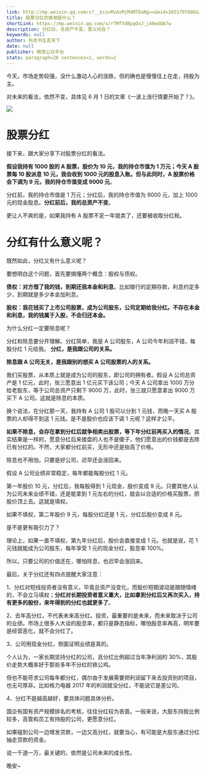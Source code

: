 ```yaml
---
link: http://mp.weixin.qq.com/s?__biz=MzAxMjM4MTEwNg==&mid=2651707886&idx=1&sn=cf4b51cc3369308f3e8b7794f9cca3cc&chksm=804bc733b73c4e2562ee24b75d53a40ca3eb9d222eda9a66a17d3ce183f7506258c90e0d54c1#rd
title: 股票分红的真相是什么？
shortLink: https://mp.weixin.qq.com/s/rTMfYdBpqOvJ_j40wUQA7w
description: 分红后，总资产不变，意义何在？
keywords: null
author: 布衣书生走天下
date: null
publisher: 微信公众平台
stats: paragraph=26 sentences=1, words=2
---
```


今天，市场走势较强，没什么激动人心的涨跌，但的确也是慢慢往上在走，持股为主。

对未来的看法，依然不变，具体见 6 月 1 日的文章《一波上涨行情要开始了？》。

![](https://mmbiz.qpic.cn/mmbiz_png/52ldaLQ7yeRr5doBYOTd7MowkpZiax37sCdycky6KC4TpXINlC0WkpTInIYLpRoscEAkBIdL4XpcKgWkhWh2Bug/640?wx_fmt=png&wxfrom=5&wx_lazy=1&wx_co=1)

# 股票分红

接下来，跟大家分享下对股票分红的看法。

**假设我持有 1000 股的 A 股票，股价为 10 元，我的持仓市值为 1 万元；今天 A 股票每 10 股派息 10 元，我会收到 1000 元的股息入账。但与此同时，A 股票价格会下调为 9 元，我的持仓市值变成 9000 元**。

分红前，我的持仓市值是 1 万元；分红后，我的持仓市值为 9000 元，加上 1000 元的现金股息。**分红前后，我的总资产不变**。

更让人不爽的是，如果我持有 A 股票不足一年就卖了，还要被收取分红税。

# 分红有什么意义呢？

既然如此，分红又有什么意义呢？

要想明白这个问题，首先要搞懂两个概念：股权与债权。

**债权：对方借了我的钱，到期还我本金和利息**。比如银行的定期存款，利息约定多少，到期就是多少本金加利息。

**股权：我花钱买了上市公司股票，成为公司股东，公司定期给我分红。不存在本金和利息，我的钱属于入股，不会归还本金。**

为什么分红一定要除息呢？

分红和除息要分开理解。分红简单，我是 A 公司股东，A 公司今年利润不错，每股分红 1 元给我。 **分红，是我跟公司的关系。**

**除息跟 A 公司无关，是我跟别的想买 A 公司股票的人的关系。**

我们买股票，从本质上就是成为公司的股东，即公司的拥有者。假设 A 公司总资产是 1 亿元，此时，张三愿意出 1 亿元买下该公司；今天 A 公司拿出 1000 万分给老股东，等于公司总资产只剩下 9000 万，此时，张三就只愿意拿出 9000 万买下 A 公司。这就是除息的本质。

换个说法，在分红那一天，我持有 A 公司 1 股可以分到 1 元钱，而晚一天买 A 股票的人却得不到这 1 元钱。是不是股价也应该下调 1 元呢？这样才公平。

**如果不除息，会存在拿到分红后就争相卖出股票，等下年分红前再买入的情况**。其实结果是一样的，愿意分红后来接盘的人也不是傻子，他们愿意出的价钱都是去除已有分红的。不然，大家都分红前买，无形中还是抬高了价格。

除息也不用怕，只要是好公司，迟早还会涨回来。

假设 A 公司业绩非常稳定，每年都能每股分红 1 元。

第一年股价 10 元，分红后，我每股得到 1 元现金，股价变成 9 元。只要其他人认为公司未来业绩不错，还是能拿到 1 元左右的分红，就会以合适的价格买股票，把股价顶上去。这就是填权。

如果不填权，第二年股价 9 元，每股分红还是 1 元，分红后股价变成 8 元。

是不是更有吸引力了？

理论上，如果一直不填权，第九年分红后，股价会直接变成 1 元。也就是说，花 1 元钱就能成为公司股东，每年享受 1 元的现金分红，股息率 100%。

所以，只要公司的价值还在，哪怕除息，也迟早会涨回来。

最后，关于分红还有四点提醒大家注意：

1、分红对短线投资者没有意义，毕竟总资产没变化，而股价短期波动是跟随情绪的，不会立马填权；**分红对长期投资者意义重大，比如拿到分红后又再次买入，持有更多的股份，来年得到的分红也就更多了**。

2、去年高分红，不代表未来高分红。投资，最重要的是未来，而未来取决于公司的业绩。市场上很多人大谈的股息率，都只是静态指标，哪怕股息率再高，明年要是经营恶化，就不会分红了。

3、公司用现金分红，侧面证明业绩是真的。

个人认为，一家长期坚持分红的公司，且分红比例超过当年净利润的 30%，其股价走势大概率好于那些多年不分红的铁公鸡。

但也不能苛求公司每年都分红，偶尔由于发展需要把利润留下来去投资别的项目，也无可厚非。比如格力电器 2017 年的利润就没分红，不能说它是差公司。

4、分红不是越高越好，要具体问题具体分析。

国企有国有资产规模排名的考核，往往分红较为吝啬。一般来说，大股东持股比例较多，高管和员工有持股的公司，更愿意分红。

如果碰到公司一边增发贷款，一边又高分红，就要当心，有可能是大股东通过分红抽走贷款的资金。

说一千道一万，最关键的，依然是公司未来的成长性。

晚安~
